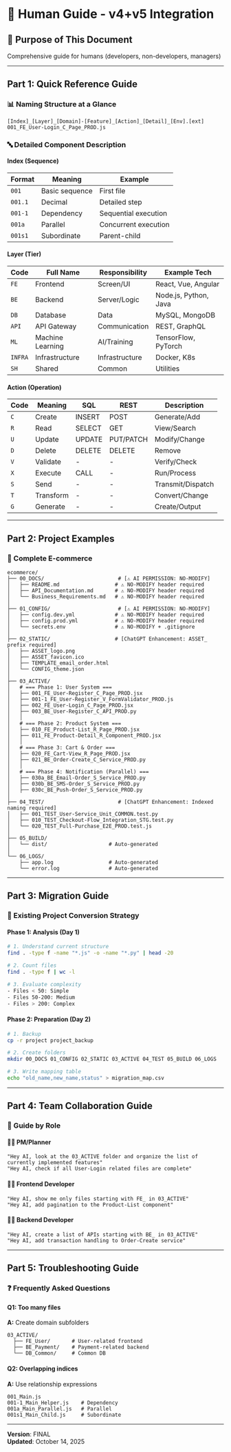 # 📖 Human Guide - v4+v5 Integration

## 📌 Purpose of This Document
Comprehensive guide for humans (developers, non-developers, managers)

---

## Part 1: Quick Reference Guide

### 📊 Naming Structure at a Glance
```
[Index]_[Layer]_[Domain]-[Feature]_[Action]_[Detail]_[Env].[ext]
001_FE_User-Login_C_Page_PROD.js
```

### 🔤 Detailed Component Description

#### Index (Sequence)
| Format | Meaning | Example |
|--------|---------|---------|
| `001` | Basic sequence | First file |
| `001.1` | Decimal | Detailed step |
| `001-1` | Dependency | Sequential execution |
| `001a` | Parallel | Concurrent execution |
| `001s1` | Subordinate | Parent-child |

#### Layer (Tier)
| Code | Full Name | Responsibility | Example Tech |
|------|-----------|----------------|--------------|
| `FE` | Frontend | Screen/UI | React, Vue, Angular |
| `BE` | Backend | Server/Logic | Node.js, Python, Java |
| `DB` | Database | Data | MySQL, MongoDB |
| `API` | API Gateway | Communication | REST, GraphQL |
| `ML` | Machine Learning | AI/Training | TensorFlow, PyTorch |
| `INFRA` | Infrastructure | Infrastructure | Docker, K8s |
| `SH` | Shared | Common | Utilities |

#### Action (Operation)
| Code | Meaning | SQL | REST | Description |
|------|---------|-----|------|-------------|
| `C` | Create | INSERT | POST | Generate/Add |
| `R` | Read | SELECT | GET | View/Search |
| `U` | Update | UPDATE | PUT/PATCH | Modify/Change |
| `D` | Delete | DELETE | DELETE | Remove |
| `V` | Validate | - | - | Verify/Check |
| `X` | Execute | CALL | - | Run/Process |
| `S` | Send | - | - | Transmit/Dispatch |
| `T` | Transform | - | - | Convert/Change |
| `G` | Generate | - | - | Create/Output |

---

## Part 2: Project Examples

### 🛒 Complete E-commerce
```
ecommerce/
├── 00_DOCS/                        # [⚠️ AI PERMISSION: NO-MODIFY]
│   ├── README.md                  # ⚠️ NO-MODIFY header required
│   ├── API_Documentation.md       # ⚠️ NO-MODIFY header required
│   └── Business_Requirements.md   # ⚠️ NO-MODIFY header required
│
├── 01_CONFIG/                      # [⚠️ AI PERMISSION: NO-MODIFY]
│   ├── config.dev.yml             # ⚠️ NO-MODIFY header required
│   ├── config.prod.yml            # ⚠️ NO-MODIFY header required
│   └── secrets.env                # ⚠️ NO-MODIFY + .gitignore
│
├── 02_STATIC/                     # [ChatGPT Enhancement: ASSET_ prefix required]
│   ├── ASSET_logo.png
│   ├── ASSET_favicon.ico
│   ├── TEMPLATE_email_order.html
│   └── CONFIG_theme.json
│
├── 03_ACTIVE/
│   # === Phase 1: User System ===
│   ├── 001_FE_User-Register_C_Page_PROD.jsx
│   ├── 001-1_FE_User-Register_V_FormValidator_PROD.js
│   ├── 002_FE_User-Login_C_Page_PROD.jsx
│   ├── 003_BE_User-Register_C_API_PROD.py
│   │
│   # === Phase 2: Product System ===
│   ├── 010_FE_Product-List_R_Page_PROD.jsx
│   ├── 011_FE_Product-Detail_R_Component_PROD.jsx
│   │
│   # === Phase 3: Cart & Order ===
│   ├── 020_FE_Cart-View_R_Page_PROD.jsx
│   ├── 021_BE_Order-Create_C_Service_PROD.py
│   │
│   # === Phase 4: Notification (Parallel) ===
│   ├── 030a_BE_Email-Order_S_Service_PROD.py
│   ├── 030b_BE_SMS-Order_S_Service_PROD.py
│   ├── 030c_BE_Push-Order_S_Service_PROD.py
│
├── 04_TEST/                        # [ChatGPT Enhancement: Indexed naming required]
│   ├── 001_TEST_User-Service_Unit_COMMON.test.py
│   ├── 010_TEST_Checkout-Flow_Integration_STG.test.py
│   └── 020_TEST_Full-Purchase_E2E_PROD.test.js
│
├── 05_BUILD/
│   └── dist/                    # Auto-generated
│
└── 06_LOGS/
    ├── app.log                  # Auto-generated
    └── error.log                # Auto-generated
```

---

## Part 3: Migration Guide

### 🔄 Existing Project Conversion Strategy

#### Phase 1: Analysis (Day 1)
```bash
# 1. Understand current structure
find . -type f -name "*.js" -o -name "*.py" | head -20

# 2. Count files
find . -type f | wc -l

# 3. Evaluate complexity
- Files < 50: Simple
- Files 50-200: Medium
- Files > 200: Complex
```

#### Phase 2: Preparation (Day 2)
```bash
# 1. Backup
cp -r project project_backup

# 2. Create folders
mkdir 00_DOCS 01_CONFIG 02_STATIC 03_ACTIVE 04_TEST 05_BUILD 06_LOGS

# 3. Write mapping table
echo "old_name,new_name,status" > migration_map.csv
```

---

## Part 4: Team Collaboration Guide

### 👥 Guide by Role

#### 👨‍💼 PM/Planner
```
"Hey AI, look at the 03_ACTIVE folder and organize the list of currently implemented features"
"Hey AI, check if all User-Login related files are complete"
```

#### 👩‍💻 Frontend Developer
```
"Hey AI, show me only files starting with FE_ in 03_ACTIVE"
"Hey AI, add pagination to the Product-List component"
```

#### 👨‍💻 Backend Developer
```
"Hey AI, create a list of APIs starting with BE_ in 03_ACTIVE"
"Hey AI, add transaction handling to Order-Create service"
```

---

## Part 5: Troubleshooting Guide

### ❓ Frequently Asked Questions

#### Q1: Too many files
**A:** Create domain subfolders
```
03_ACTIVE/
  ├── FE_User/       # User-related frontend
  ├── BE_Payment/    # Payment-related backend
  └── DB_Common/     # Common DB
```

#### Q2: Overlapping indices
**A:** Use relationship expressions
```
001_Main.js
001-1_Main_Helper.js    # Dependency
001a_Main_Parallel.js   # Parallel
001s1_Main_Child.js     # Subordinate
```

---

**Version**: FINAL  
**Updated**: October 14, 2025
